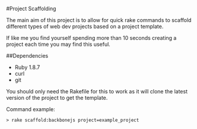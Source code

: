 #Project Scaffolding

The main aim of this project is to allow for quick rake commands to scaffold different types of web dev projects based on a project template.

If like me you find yourself spending more than 10 seconds creating a project each time you may find this useful. 

##Dependencies

- Ruby 1.8.7
- curl
- git

You should only need the Rakefile for this to work as it will clone the latest version of the project to get the template.

Command example:

    > rake scaffold:backbonejs project=example_project
